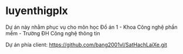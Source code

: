 # luyenthigplx
Dự án này nhằm phục vụ cho môn học Đồ án 1 - Khoa Công nghệ phần mềm - Trường ĐH Công nghệ thông tin

Dự án phía client: https://github.com/bang2001vl/SatHachLaiXe.git
